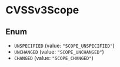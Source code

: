 # CVSSv3Scope

## Enum

* `UNSPECIFIED` (value: `"SCOPE_UNSPECIFIED"`)
* `UNCHANGED` (value: `"SCOPE_UNCHANGED"`)
* `CHANGED` (value: `"SCOPE_CHANGED"`)
